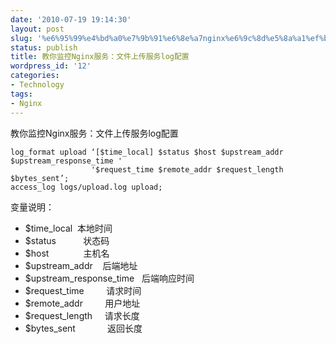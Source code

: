 ```yaml
---
date: '2010-07-19 19:14:30'
layout: post
slug: '%e6%95%99%e4%bd%a0%e7%9b%91%e6%8e%a7nginx%e6%9c%8d%e5%8a%a1%ef%bc%9a%e6%96%87%e4%bb%b6%e4%b8%8a%e4%bc%a0%e6%9c%8d%e5%8a%a1log%e9%85%8d%e7%bd%ae'
status: publish
title: 教你监控Nginx服务：文件上传服务log配置
wordpress_id: '12'
categories:
- Technology
tags:
- Nginx
---
```


教你监控Nginx服务：文件上传服务log配置


    log_format upload ‘[$time_local] $status $host $upstream_addr $upstream_response_time '
                      '$request_time $remote_addr $request_length $bytes_sent’;
    access_log logs/upload.log upload;

变量说明：

*    $time_local  本地时间
*    $status           状态码
*    $host              主机名
*    $upstream_addr    后端地址
*    $upstream_response_time   后端响应时间
*    $request_time         请求时间
*    $remote_addr         用户地址
*    $request_length     请求长度
*    $bytes_sent             返回长度
